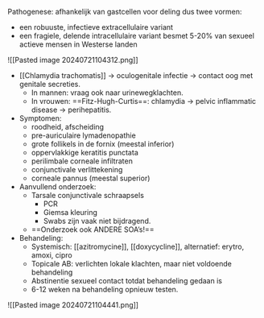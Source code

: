 Pathogenese:
afhankelijk van gastcellen voor deling
dus twee vormen: 
- een robuuste, infectieve extracellulaire variant
- een fragiele, delende intracellulaire variant
besmet 5-20% van sexueel actieve mensen in Westerse landen

![[Pasted image 20240721104312.png]]

- [[Chlamydia trachomatis]] -> oculogenitale infectie -> contact oog met genitale secreties.
    - In mannen: vraag ook naar urinewegklachten.
    - In vrouwen: ==Fitz-Hugh-Curtis==: chlamydia -> pelvic inflammatic disease -> perihepatitis. 
- Symptomen:
    - roodheid, afscheiding
    - pre-auriculaire lymadenopathie
    - grote follikels in de fornix (meestal inferior)
    - oppervlakkige keratitis punctata
    - perilimbale corneale infiltraten
    - conjunctivale verlittekening
    - corneale pannus (meestal superior)
- Aanvullend onderzoek:
    - Tarsale conjunctivale schraapsels
        - PCR
        - Giemsa kleuring
        - Swabs zijn vaak niet bijdragend.
    - ==Onderzoek ook ANDERE SOA’s!==
- Behandeling:
    - Systemisch: [[azitromycine]], [[doxycycline]], alternatief: erytro, amoxi, cipro
    - Topicale AB: verlichten lokale klachten, maar niet voldoende behandeling
    - Abstinentie sexueel contact totdat behandeling gedaan is
    - 6-12 weken na behandeling opnieuw testen.   

![[Pasted image 20240721104441.png]]